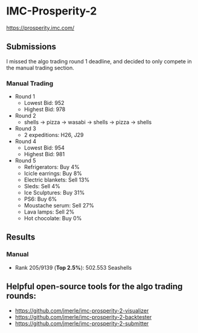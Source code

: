 # IMC-Prosperity-2
https://prosperity.imc.com/

## Submissions
I missed the algo trading round 1 deadline, and decided to only compete in the manual trading section.

### Manual Trading
- Round 1
    - Lowest Bid: 952
    - Highest Bid: 978
- Round 2
    - shells -> pizza -> wasabi -> shells -> pizza -> shells
- Round 3
    - 2 expeditions: H26, J29
- Round 4
    - Lowest Bid: 954
    - Highest Bid: 981
- Round 5
    - Refrigerators: Buy 4%
    - Icicle earrings: Buy 8%
    - Electric blankets: Sell 13%
    - Sleds: Sell 4%
    - Ice Sculptures: Buy 31%
    - PS6: Buy 6%
    - Moustache serum: Sell 27%
    - Lava lamps: Sell 2%
    - Hot chocolate: Buy 0%

## Results

### Manual
- Rank 205/9139 (**Top 2.5\%**): 502.553 Seashells

## Helpful open-source tools for the algo trading rounds:
- https://github.com/jmerle/imc-prosperity-2-visualizer
- https://github.com/jmerle/imc-prosperity-2-backtester
- https://github.com/jmerle/imc-prosperity-2-submitter
